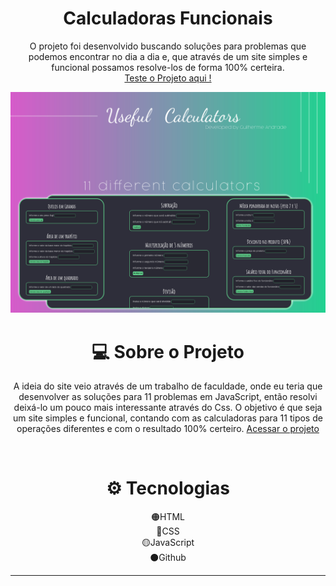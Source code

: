 <h1 align="center">Calculadoras Funcionais</h1>

<p align="center"> O projeto foi desenvolvido buscando soluções para problemas que podemos encontrar no dia a dia e, que através de um site simples e funcional possamos resolve-los de forma 100% certeira.<br/>
<a href="https://guilhermesandrade.github.io/Useful-Calculators/">Teste o Projeto aqui ! </a>
</p>

<img src="./illustrator/arte github2.jpg"></img>

<h1 align="center"> 💻 Sobre o Projeto</h1>

<p align="center">A ideia do site veio através de um trabalho de faculdade, onde eu teria que desenvolver as soluções para 11 problemas em JavaScript, então resolvi deixá-lo um pouco mais interessante através do Css. O objetivo é que seja um site simples e funcional, contando com as calculadoras para 11 tipos de operações diferentes e com o resultado 100% certeiro. <a href="https://guilhermesandrade.github.io/Useful-Calculators/">Acessar o projeto</a></p>
<br/>

<h1 align="center"> ⚙ Tecnologias </h1>

<p align="center"> 🟠HTML<br/> 🔵CSS<br/> 🟡JavaScript<br/> ⚫Github</p>

---





